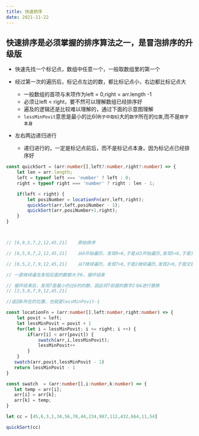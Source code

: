 ```yaml
---
title: 快速排序
date: 2021-11-22
---
```


## 快速排序是必须掌握的排序算法之一，是冒泡排序的升级版

- 快速先找一个标记点，数组中任意一个，一般取数组里的第一个

- 经过第一次的遍历后，标记点左边的数，都比标记点小，右边都比标记点大

  - 一般数组的首项与末项作为left = 0,right = arr.length -1
  - 必须让left < right，要不然可以理解数组已经排序好
  - 遍及的逻辑还是比较难以理解的，通过下面的示意图理解
  - `lessMinPovit`意思是最小的比6(`例子中取6`)大的`数字`所在的`位置`,而不是`数字本身`

- 左右两边递归进行
  
  - 递归进行的，一定是标记点前后，而不是标记点本身。因为标记点已经排序好

```ts
const quickSort = (arr:number[],left?:number,right?:number) => {
    let len = arr.length;
    left = typeof left === 'number' ? left : 0;
    right = typeof right === 'number' ? right : len - 1;

    if(left < right) {
        let posiNumber = locationFn(arr,left,right);
        quickSort(arr,left,posiNumber - 1);
        quickSort(arr,posiNumber+1,right);
    }
}



// [6,9,5,7,2,12,45,21]    原始排序

// [6,5,9,7,2,12,45,21]    从9开始遍历，发现9>6,于是从5开始遍历,发现5<6,于是交换5，9

// [6,5,2,7,9,12,45,21]    从7继续遍历，发现7>6,于是2继续遍历,发现2<6,于是交换2，9

// 一直继续遍及发现后面的数都大于6，循环结束

// 循环结束后，发现7是最小的比6的的数，因此将7前面的数字2与6进行替换
// [2,5,6,7,9,12,45,21]

//返回6所在的位置，也就是lessMinPovit-1

const locationFn = (arr:number[],left:number,right:number) => {
    let povit = left;
    let lessMinPovit = povit + 1
    for(let i = lessMinPovit; i <= right; i ++) {
        if(arr[i] < arr[povit]) {
            swatch(arr,i,lessMinPovit);
            lessMinPovit++
        }
    }
   swatch(arr,povit,lessMinPovit - 1)
   return lessMinPovit - 1
}

const swatch  = (arr:number[],i:number,k:number) => {
   let temp = arr[i];
   arr[i] = arr[k];
   arr[k] = temp;
}

let cc = [45,6,3,1,34,56,78,44,234,987,112,432,664,11,54]

quickSort(cc)
```
